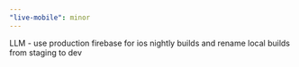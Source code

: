 ```yaml
---
"live-mobile": minor
---
```


LLM - use production firebase for ios nightly builds and rename local builds from staging to dev
